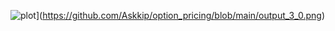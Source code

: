 ![plot](https://github.com/[username]/[reponame]/blob/[branch]/image.jpg?raw=true)](https://github.com/Askkip/option_pricing/blob/main/output_3_0.png)
